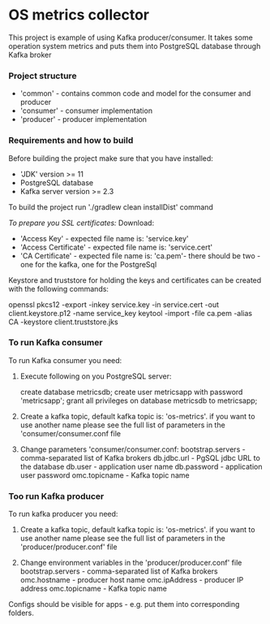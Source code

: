 # OS metrics collector

This project is example of using Kafka producer/consumer.
It takes some operation system metrics and puts them into PostgreSQL database through Kafka broker

### Project structure
- 'common' - contains common code and model for the consumer and producer
- 'consumer' - consumer implementation
- 'producer' - producer implementation

### Requirements and how to build
Before building the project make sure that you have installed:
 - 'JDK' version >= 11
 - PostgreSQL database
 - Kafka server version >= 2.3

To build the project run './gradlew clean installDist' command

*To prepare you SSL certificates:*
Download:
- 'Access Key' - expected file name is: 'service.key'
- 'Access Certificate' - expected file name is: 'service.cert'
- 'CA Certificate' - expected file name is: 'ca.pem'- there should be two - one for the kafka, one for the PostgreSql

Keystore and truststore for holding the keys and certificates can be created with the following commands:

openssl pkcs12 -export -inkey service.key -in service.cert -out client.keystore.p12 -name service_key
keytool -import -file ca.pem -alias CA -keystore client.truststore.jks

### To run Kafka consumer
To run Kafka consumer you need:

1. Execute following on you PostgreSQL server:
	
	create database metricsdb;
	create user metricsapp with password 'metricsapp';
	grant all privileges on database metricsdb to metricsapp;

2. Create a kafka topic, default kafka topic is: 'os-metrics'.
if you want to use another name please see the full list of parameters in the 'consumer/consumer.conf file

3. Change parameters  'consumer/consumer.conf: 
    bootstrap.servers - comma-separated list of Kafka brokers
    db.jdbc.url - PgSQL jdbc URL to the database
    db.user - application user name
    db.password - application user password
    omc.topicname - Kafka topic name
    
### Too run Kafka producer
To run kafka producer you need:

1. Create a kafka topic, default kafka topic is: 'os-metrics'. 
if you want to use another name please see the full list of parameters in the 'producer/producer.conf' file

2. Change environment variables in the 'producer/producer.conf' file
    bootstrap.servers - comma-separated list of Kafka brokers
    omc.hostname - producer host name
    omc.ipAddress - producer IP address
    omc.topicname - Kafka topic name
 
Configs should be visible for apps - e.g. put them into corresponding folders.


